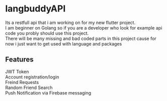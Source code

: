 # langbuddyAPI
Its a restfull api that i am working on for my new flutter project. <br>
I am beginner on Golang so if you are a developer who look for example api code you probly should use this project. <br>
There will be many missing and bad coded parts in this project cause for now i just want to get used with language and packages


## Features
JWT Token<br>
Account registration/login<br>
Freind Requests<br>
Random Friend Search <br>
Push Notification via Firebase messaging
